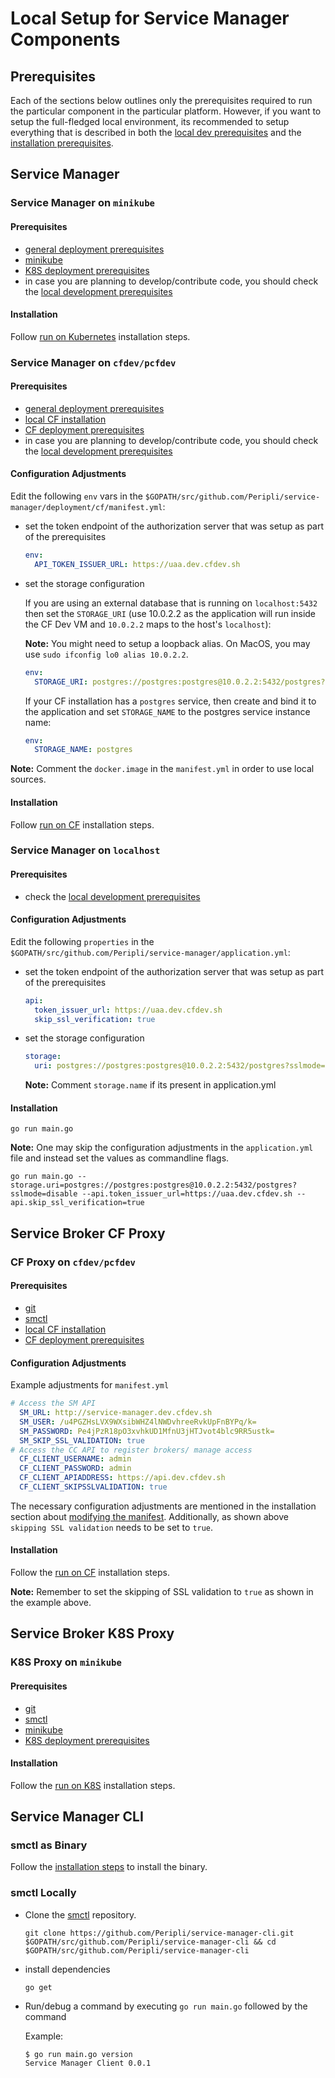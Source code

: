 # Local Setup for Service Manager Components

## Prerequisites

Each of the sections below outlines only the prerequisites required to run the particular component in the particular platform. However, if you want to setup the full-fledged local environment, its recommended to setup everything that is described in both the [local dev prerequisites](develop-prerequisites.md) and the [installation prerequisites](install-prerequisites.md).

## Service Manager

### Service Manager on `minikube`

#### Prerequisites

* [general deployment prerequisites](./install-prerequisites.md#general-deployment-prerequisites)
* [minikube](./develop-prerequisites.md#minikube)
* [K8S deployment prerequisites](./install-prerequisites.md#kubernetes-deployment-prerequisites)
* in case you are planning to develop/contribute code, you should check the [local development prerequisites](./develop-prerequisites#local-development-prerequisites)

#### Installation 

Follow [run on Kubernetes](./../install/sm.md#run-on-Kubernertes) installation steps.

### Service Manager on `cfdev/pcfdev`

#### Prerequisites

* [general deployment prerequisites](./install-prerequisites.md#general-deployment-prerequisites)
* [local CF installation](./develop-prerequisites.md#local-cf-setup)
* [CF deployment prerequisites](./install-prerequisites.md#cloud-foundry-deployment-prerequisites)
* in case you are planning to develop/contribute code, you should check the [local development prerequisites](./develop-prerequisites#local-development-prerequisites)
 
#### Configuration Adjustments

Edit the following `env` vars in the `$GOPATH/src/github.com/Peripli/service-manager/deployment/cf/manifest.yml`:

* set the token endpoint of the authorization server that was setup as part of the prerequisites

    ```yml
    env:
      API_TOKEN_ISSUER_URL: https://uaa.dev.cfdev.sh
    ```

* set the storage configuration

    If you are using an external database that is running on `localhost:5432` then set the `STORAGE_URI` (use 10.0.2.2 as the application will run inside the CF Dev VM and `10.0.2.2` maps to the host's `localhost`):

    **Note:** You might need to setup a loopback alias. On MacOS, you may use `sudo ifconfig lo0 alias 10.0.2.2`.

    ```yml
    env:
      STORAGE_URI: postgres://postgres:postgres@10.0.2.2:5432/postgres?sslmode=disable
    ```

    If your CF installation has a `postgres` service, then create and bind it to the application and set `STORAGE_NAME` to the postgres service instance name:

    ```yml
    env:
      STORAGE_NAME: postgres
    ```

**Note:** Comment the `docker.image` in the `manifest.yml` in order to use local sources.

#### Installation

Follow [run on CF](./../install/sm.md#run-on-CF) installation steps.

### Service Manager on `localhost`

#### Prerequisites

* check the [local development prerequisites](./develop-prerequisites.md#local-development-prerequisites) 

#### Configuration Adjustments

Edit the following `properties` in the `$GOPATH/src/github.com/Peripli/service-manager/application.yml`:

* set the token endpoint of the authorization server that was setup as part of the prerequisites

    ```yml
    api:
      token_issuer_url: https://uaa.dev.cfdev.sh
      skip_ssl_verification: true
    ```
* set the storage configuration

    ```yml
    storage:
      uri: postgres://postgres:postgres@10.0.2.2:5432/postgres?sslmode=disable
    ```

    **Note:** Comment `storage.name` if its present in application.yml


#### Installation

```console
go run main.go
```

**Note:** One may skip the configuration adjustments in the `application.yml` file and instead set the values as commandline flags.

```console
go run main.go --storage.uri=postgres://postgres:postgres@10.0.2.2:5432/postgres?sslmode=disable --api.token_issuer_url=https://uaa.dev.cfdev.sh --api.skip_ssl_verification=true
```

## Service Broker CF Proxy

### CF Proxy on `cfdev/pcfdev`

#### Prerequisites

 * [git](https://git-scm.com/)
 * [smctl](https://github.com/Peripli/service-manager-cli/blob/master/README.md)
 * [local CF installation](./develop-prerequisites.md#local-cf-setup)
 * [CF deployment prerequisites](./install-prerequisites.md#cloud-foundry-deployment-prerequisites)

#### Configuration Adjustments

Example adjustments for `manifest.yml`

```yml 
# Access the SM API
  SM_URL: http://service-manager.dev.cfdev.sh
  SM_USER: /u4PGZHsLVX9WXsibWHZ4lNWDvhreeRvkUpFnBYPq/k=
  SM_PASSWORD: Pe4jPzR18pO3xvhkUD1MfnU3jHTJvot4blc9RR5ustk=
  SM_SKIP_SSL_VALIDATION: true
# Access the CC API to register brokers/ manage access
  CF_CLIENT_USERNAME: admin
  CF_CLIENT_PASSWORD: admin
  CF_CLIENT_APIADDRESS: https://api.dev.cfdev.sh
  CF_CLIENT_SKIPSSLVALIDATION: true
```

The necessary configuration adjustments are mentioned in the installation section about [modifying the manifest](../install/cf-proxy.md#modify-manifest.yml). Additionally, as shown above `skipping SSL validation` needs to be set to `true`.

#### Installation

Follow the [run on CF](./../install/cf-proxy.md) installation steps.

**Note:** Remember to set the skipping of SSL validation to `true` as shown in the example above.

## Service Broker K8S Proxy

### K8S Proxy on `minikube`

#### Prerequisites

* [git](https://git-scm.com/)
* [smctl](https://github.com/Peripli/service-manager-cli/blob/master/README.md)
* [minikube](./develop-prerequisites.md#local-k8s-setup)
* [K8S deployment prerequisites](./install-prerequisites.md#kubernetes-deployment-prerequisites)

#### Installation

Follow the [run on K8S](./../install/k8s-proxy.md) installation steps.

## Service Manager CLI

### smctl as Binary

Follow the [installation steps](./../installation/cli.md) to install the binary.

### smctl Locally

* Clone the [smctl](https://github.com/Peripli/service-manager-cli) repository.

    ```console
    git clone https://github.com/Peripli/service-manager-cli.git $GOPATH/src/github.com/Peripli/service-manager-cli && cd $GOPATH/src/github.com/Peripli/service-manager-cli
    ```

* install dependencies

    ```console
    go get
    ```

* Run/debug a command by executing `go run main.go` followed by the command

    Example:
    ```console
    $ go run main.go version
    Service Manager Client 0.0.1
    ```